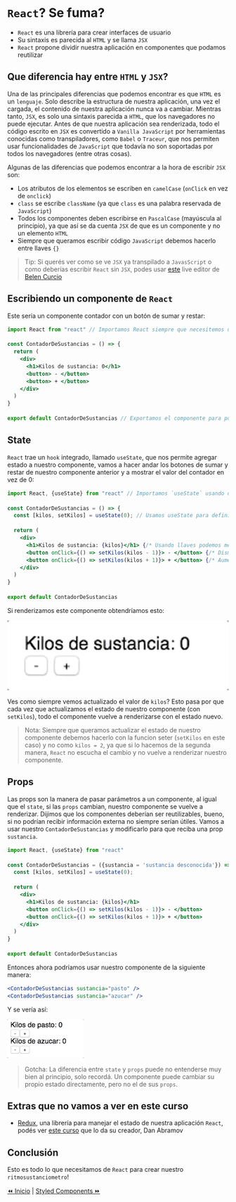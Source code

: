 # `React`? Se fuma?
* `React` es una librería para crear interfaces de usuario
* Su sintaxis es parecida al `HTML` y se llama `JSX`
* `React` propone dividir nuestra aplicación en componentes que podamos reutilizar

## Que diferencia hay entre `HTML` y `JSX`?
Una de las principales diferencias que podemos encontrar es que `HTML` es un `lenguaje`. Solo describe la estructura de nuestra aplicación, una vez el cargada, el contenido de nuestra aplicación nunca va a cambiar.
Mientras tanto, `JSX`, es solo una sintaxis parecida a `HTML`, que los navegadores no puede ejecutar.
Antes de que nuestra aplicación sea renderizada, todo el código escrito en `JSX` es convertido a `Vanilla JavaScript` por herramientas conocidas como transpiladores, como `Babel` o `Traceur`, que nos permiten usar funcionalidades de `JavaScript` que todavía no son soportadas por todos los navegadores (entre otras cosas).

Algunas de las diferencias que podemos encontrar a la hora de escribir `JSX` son:
* Los atributos de los elementos se escriben en `camelCase` (`onClick` en vez de `onclick`)
* `class` se escribe `className` (ya que `class` es una palabra reservada de `JavaScript`)
* Todos los componentes deben escribirse en `PascalCase` (mayúscula al principio), ya que así se da cuenta `JSX` de que es un componente y no un elemento `HTML`
* Siempre que queramos escribir código `JavaScript` debemos hacerlo entre llaves `{}`

> Tip: Si querés ver como se ve `JSX` ya transpilado a `JavasScript` o como deberías escribir `React` sin `JSX`, podes usar [este](https://jsx-live.now.sh/) live editor de [Belen Curcio](https://twitter.com/okbel)

## Escribiendo un componente de `React`
Este sería un componente contador con un botón de sumar y restar:
```jsx
import React from "react" // Importamos React siempre que necesitemos usar JSX

const ContadorDeSustancias = () => {
  return (
    <div>
      <h1>Kilos de sustancia: 0</h1>
      <button> - </button>
      <button> + </button>
    </div>
  )
}

export default ContadorDeSustancias // Exportamos el componente para poder importarlo desde otros componentes
```

## State
`React` trae un `hook` integrado, llamado `useState`, que nos permite agregar estado a nuestro componente, vamos a hacer andar los botones de sumar y restar de nuestro componente anterior y a mostrar el valor del contador en vez de 0:
```jsx
import React, {useState} from "react" // Importamos `useState` usando destructuring luego de importar React

const ContadorDeSustancias = () => {
  const [kilos, setKilos] = useState(0); // Usamos useState para definir un estado para nuestro componente, el primer valor dentro de los corchetes va a ser el `valor` de nuestro estado, el segundo valor va a ser una funcion `seter`, significa que va a actualizar el `valor` de nuestro estado con cualquier cosa que le pasemos, lo que pasemos entre los paréntesis de useState será el valor inicial

  return (
    <div>
      <h1>Kilos de sustancia: {kilos}</h1> {/* Usando llaves podemos meter código javascript dentro de nuestro JSX */}
      <button onClick={() => setKilos(kilos - 1)}> - </button> {/* Disminuimos nuestro estado al hacer click */}
      <button onClick={() => setKilos(kilos + 1)}> + </button> {/* Aumentamos nuestro estado al hacer click */}
    </div>
  )
}

export default ContadorDeSustancias
```

Si renderizamos este componente obtendríamos esto:

![01](../../assets/react-counter.gif)

Ves como siempre vemos actualizado el valor de `kilos`? Esto pasa por que cada vez que actualizamos el estado de nuestro componente (con `setKilos`), todo el componente vuelve a renderizarse con el estado nuevo.

> Nota: Siempre que queramos actualizar el estado de nuestro componente debemos hacerlo con la funcion seter (`setKilos` en este caso) y no como `kilos = 2`, ya que si lo hacemos de la segunda manera, `React` no escucha el cambio y no vuelve a renderizar nuestro componente.

## Props
Las props son la manera de pasar parámetros a un componente, al igual que el `state`, si las `props` cambian, nuestro componente se vuelve a renderizar.
Dijimos que los componentes deberían ser reutilizables, bueno, si no podrían recibir información externa no siempre serían útiles.
Vamos a usar nuestro `ContadorDeSustancias` y modificarlo para que reciba una prop `sustancia`.

```jsx
import React, {useState} from "react"

const ContadorDeSustancias = ({sustancia = 'sustancia desconocida'}) => { /* Hacemos destructuring de una prop `sustancia` y le asignamos un valor por defecto en caso de no estar definida */
  const [kilos, setKilos] = useState(0);

  return (
    <div>
      <h1>Kilos de sustancia: {kilos}</h1>
      <button onClick={() => setKilos(kilos - 1)}> - </button>
      <button onClick={() => setKilos(kilos + 1)}> + </button>
    </div>
  )
}

export default ContadorDeSustancias
```

Entonces ahora podríamos usar nuestro componente de la siguiente manera:
```jsx
<ContadorDeSustancias sustancia="pasto" />
<ContadorDeSustancias sustancia="azucar" />
```

Y se vería así:

![02](../../assets/react-counter-prop.gif)

> Gotcha: La diferencia entre `state` y `props` puede no entenderse muy bien al principio, solo recordá. Un componente puede cambiar su propio estado directamente, pero no el de sus `props`.

## Extras que no vamos a ver en este curso
* [Redux](https://redux.js.org/), una librería para manejar el estado de nuestra aplicación `React`, podés ver [este curso](https://egghead.io/courses/getting-started-with-redux) que lo da su creador, Dan Abramov

## Conclusión
Esto es todo lo que necesitamos de `React` para crear nuestro `ritmosustanciometro`!

[⏪ Inicio](../../README.md) | [Styled Components ⏩](./styled-components.md)
